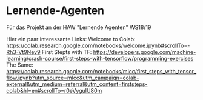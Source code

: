 # Lernende-Agenten
Für das Projekt an der HAW "Lernende Agenten" WS18/19

Hier ein paar interessante Links:
Welcome to Colab: https://colab.research.google.com/notebooks/welcome.ipynb#scrollTo=-Rh3-Vt9Nev9 
First Stepts with TF: https://developers.google.com/machine-learning/crash-course/first-steps-with-tensorflow/programming-exercises 
The Same: https://colab.research.google.com/notebooks/mlcc/first_steps_with_tensor_flow.ipynb?utm_source=mlcc&utm_campaign=colab-external&utm_medium=referral&utm_content=firststeps-colab&hl=en#scrollTo=r0eVyguIU80m
